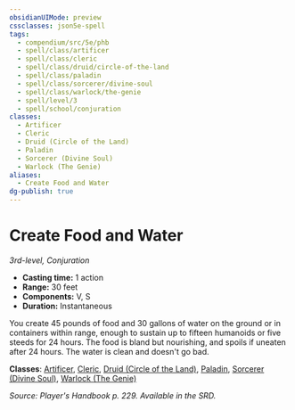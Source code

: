 ```yaml
---
obsidianUIMode: preview
cssclasses: json5e-spell
tags:
  - compendium/src/5e/phb
  - spell/class/artificer
  - spell/class/cleric
  - spell/class/druid/circle-of-the-land
  - spell/class/paladin
  - spell/class/sorcerer/divine-soul
  - spell/class/warlock/the-genie
  - spell/level/3
  - spell/school/conjuration
classes:
  - Artificer
  - Cleric
  - Druid (Circle of the Land)
  - Paladin
  - Sorcerer (Divine Soul)
  - Warlock (The Genie)
aliases:
  - Create Food and Water
dg-publish: true
---
```

# Create Food and Water
*3rd-level, Conjuration*  

- **Casting time:** 1 action
- **Range:** 30 feet
- **Components:** V, S
- **Duration:** Instantaneous

You create 45 pounds of food and 30 gallons of water on the ground or in containers within range, enough to sustain up to fifteen humanoids or five steeds for 24 hours. The food is bland but nourishing, and spoils if uneaten after 24 hours. The water is clean and doesn't go bad.

**Classes**: [Artificer](/Admin/CLI/classes/artificer-tce.md), [Cleric](/Admin/CLI/classes/cleric.md), [Druid (Circle of the Land)](/Admin/CLI/classes/druid-circle-of-the-land.md), [Paladin](/Admin/CLI/classes/paladin.md), [Sorcerer (Divine Soul)](/Admin/CLI/classes/sorcerer-divine-soul-xge.md), [Warlock (The Genie)](/Admin/CLI/classes/warlock-the-genie-tce.md)

*Source: Player's Handbook p. 229. Available in the SRD.*